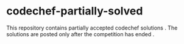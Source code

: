 # codechef-partially-solved
This repository contains partially accepted codechef solutions .
The solutions are posted only after the competition has ended .
